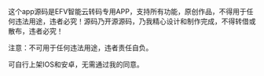 这个app源码是EFV智能云转码专用APP，支持所有功能，原创作品，不得用于任何违法用途，违者必究！源码乃开源源码，乃我精心设计和制作完成，不得转借或散布，违者必究！

注意：不可用于任何违法用途，违者责任自负。

可自行上架IOS和安卓，无需通过我的同意。

